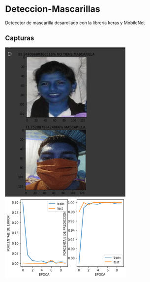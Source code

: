 # Deteccion-Mascarillas
Detecctor de mascarilla desarollado con la libreria keras y MobileNet
## Capturas
![alt text](https://github.com/domorales/Deteccion-Mascarillas/blob/main/Capturas/deteccionmascarilla.png) 
![alt text](https://github.com/domorales/Deteccion-Mascarillas/blob/main/Capturas/porcentajes.png)  
